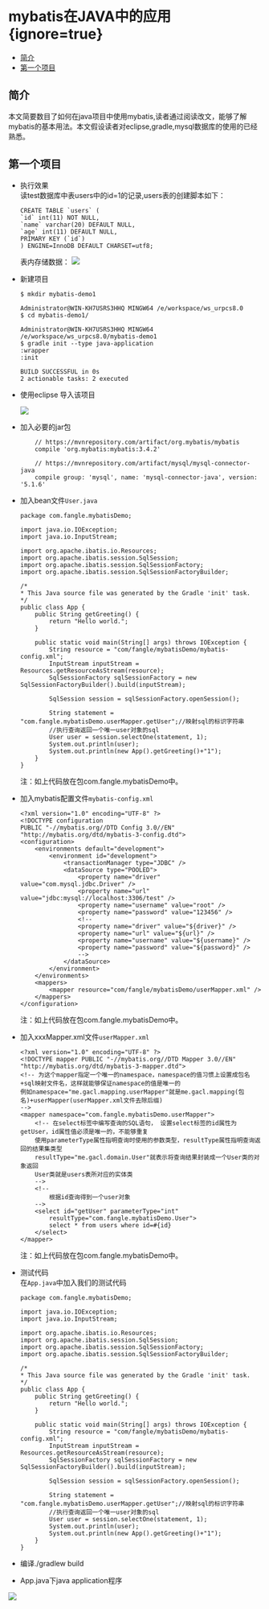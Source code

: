 # mybatis在JAVA中的应用 {ignore=true}


<!-- @import "[TOC]" {cmd="toc" depthFrom=1 depthTo=6 orderedList=false} -->
<!-- code_chunk_output -->

* [简介](#简介)
* [第一个项目](#第一个项目)

<!-- /code_chunk_output -->

## 简介

本文简要数目了如何在java项目中使用mybatis,读者通过阅读改文，能够了解mybatis的基本用法。本文假设读者对eclipse,gradle,mysql数据库的使用的已经熟悉。

## 第一个项目

* 执行效果  
    读test数据库中表users中的id=1的记录,users表的创建脚本如下：
    ```
    CREATE TABLE `users` (
    `id` int(11) NOT NULL,
    `name` varchar(20) DEFAULT NULL,
    `age` int(11) DEFAULT NULL,
    PRIMARY KEY (`id`)
    ) ENGINE=InnoDB DEFAULT CHARSET=utf8;
    ```
    表内存储数据：
    ![](assets/2017-09-21-20-58-01.png)

* 新建项目
    ```
    $ mkdir mybatis-demo1

    Administrator@WIN-KH7USRS3HHQ MINGW64 /e/workspace/ws_urpcs8.0
    $ cd mybatis-demo1/

    Administrator@WIN-KH7USRS3HHQ MINGW64 /e/workspace/ws_urpcs8.0/mybatis-demo1
    $ gradle init --type java-application
    :wrapper
    :init

    BUILD SUCCESSFUL in 0s
    2 actionable tasks: 2 executed
    ```

* 使用eclipse 导入该项目

    ![](assets/2017-09-21-20-29-29.png)

* 加入必要的jar包
    ```
        // https://mvnrepository.com/artifact/org.mybatis/mybatis
        compile 'org.mybatis:mybatis:3.4.2'
        
        // https://mvnrepository.com/artifact/mysql/mysql-connector-java
        compile group: 'mysql', name: 'mysql-connector-java', version: '5.1.6'
    ```

* 加入bean文件``User.java``
    ```
    package com.fangle.mybatisDemo;

    import java.io.IOException;
    import java.io.InputStream;

    import org.apache.ibatis.io.Resources;
    import org.apache.ibatis.session.SqlSession;
    import org.apache.ibatis.session.SqlSessionFactory;
    import org.apache.ibatis.session.SqlSessionFactoryBuilder;

    /*
    * This Java source file was generated by the Gradle 'init' task.
    */
    public class App {
        public String getGreeting() {
            return "Hello world.";
        }

        public static void main(String[] args) throws IOException {
            String resource = "com/fangle/mybatisDemo/mybatis-config.xml";
            InputStream inputStream = Resources.getResourceAsStream(resource);
            SqlSessionFactory sqlSessionFactory = new SqlSessionFactoryBuilder().build(inputStream);
            
            SqlSession session = sqlSessionFactory.openSession();
        
            String statement = "com.fangle.mybatisDemo.userMapper.getUser";//映射sql的标识字符串
            //执行查询返回一个唯一user对象的sql
            User user = session.selectOne(statement, 1);
            System.out.println(user);
            System.out.println(new App().getGreeting()+"1");
        }
    }
    ```
    注：如上代码放在包com.fangle.mybatisDemo中。

* 加入mybatis配置文件``mybatis-config.xml``
    ```
    <?xml version="1.0" encoding="UTF-8" ?>
    <!DOCTYPE configuration
    PUBLIC "-//mybatis.org//DTD Config 3.0//EN"
    "http://mybatis.org/dtd/mybatis-3-config.dtd">
    <configuration>
        <environments default="development">
            <environment id="development">
                <transactionManager type="JDBC" />
                <dataSource type="POOLED">
                    <property name="driver" value="com.mysql.jdbc.Driver" />
                    <property name="url" value="jdbc:mysql://localhost:3306/test" />
                    <property name="username" value="root" />
                    <property name="password" value="123456" />
                    <!-- 
                    <property name="driver" value="${driver}" />
                    <property name="url" value="${url}" />
                    <property name="username" value="${username}" />
                    <property name="password" value="${password}" />
                    -->
                </dataSource>
            </environment>
        </environments>
        <mappers>
            <mapper resource="com/fangle/mybatisDemo/userMapper.xml" />
        </mappers>
    </configuration>
    ```
    注：如上代码放在包com.fangle.mybatisDemo中。

* 加入xxxMapper.xml文件``userMapper.xml``
    ```
    <?xml version="1.0" encoding="UTF-8" ?>
    <!DOCTYPE mapper PUBLIC "-//mybatis.org//DTD Mapper 3.0//EN" "http://mybatis.org/dtd/mybatis-3-mapper.dtd">
    <!-- 为这个mapper指定一个唯一的namespace，namespace的值习惯上设置成包名+sql映射文件名，这样就能够保证namespace的值是唯一的
    例如namespace="me.gacl.mapping.userMapper"就是me.gacl.mapping(包名)+userMapper(userMapper.xml文件去除后缀)
    -->
    <mapper namespace="com.fangle.mybatisDemo.userMapper">
        <!-- 在select标签中编写查询的SQL语句， 设置select标签的id属性为getUser，id属性值必须是唯一的，不能够重复
        使用parameterType属性指明查询时使用的参数类型，resultType属性指明查询返回的结果集类型
        resultType="me.gacl.domain.User"就表示将查询结果封装成一个User类的对象返回
        User类就是users表所对应的实体类
        -->
        <!-- 
            根据id查询得到一个user对象
        -->
        <select id="getUser" parameterType="int" 
            resultType="com.fangle.mybatisDemo.User">
            select * from users where id=#{id}
        </select>
    </mapper>
    ```
    注：如上代码放在包com.fangle.mybatisDemo中。

* 测试代码  
    在``App.java``中加入我们的测试代码
    ```
    package com.fangle.mybatisDemo;

    import java.io.IOException;
    import java.io.InputStream;

    import org.apache.ibatis.io.Resources;
    import org.apache.ibatis.session.SqlSession;
    import org.apache.ibatis.session.SqlSessionFactory;
    import org.apache.ibatis.session.SqlSessionFactoryBuilder;

    /*
    * This Java source file was generated by the Gradle 'init' task.
    */
    public class App {
        public String getGreeting() {
            return "Hello world.";
        }

        public static void main(String[] args) throws IOException {
            String resource = "com/fangle/mybatisDemo/mybatis-config.xml";
            InputStream inputStream = Resources.getResourceAsStream(resource);
            SqlSessionFactory sqlSessionFactory = new SqlSessionFactoryBuilder().build(inputStream);
            
            SqlSession session = sqlSessionFactory.openSession();
        
            String statement = "com.fangle.mybatisDemo.userMapper.getUser";//映射sql的标识字符串
            //执行查询返回一个唯一user对象的sql
            User user = session.selectOne(statement, 1);
            System.out.println(user);
            System.out.println(new App().getGreeting()+"1");
        }
    }
    ```

* 编译./gradlew build

* App.java下java application程序

![](assets/2017-09-21-20-57-34.png)
